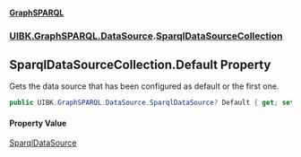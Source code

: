 #### [GraphSPARQL](./index.md 'index')
### [UIBK.GraphSPARQL.DataSource](./UIBK-GraphSPARQL-DataSource.md 'UIBK.GraphSPARQL.DataSource').[SparqlDataSourceCollection](./UIBK-GraphSPARQL-DataSource-SparqlDataSourceCollection.md 'UIBK.GraphSPARQL.DataSource.SparqlDataSourceCollection')
## SparqlDataSourceCollection.Default Property
Gets the data source that has been configured as default or the first one.  
```csharp
public UIBK.GraphSPARQL.DataSource.SparqlDataSource? Default { get; set; }
```
#### Property Value
[SparqlDataSource](./UIBK-GraphSPARQL-DataSource-SparqlDataSource.md 'UIBK.GraphSPARQL.DataSource.SparqlDataSource')  
